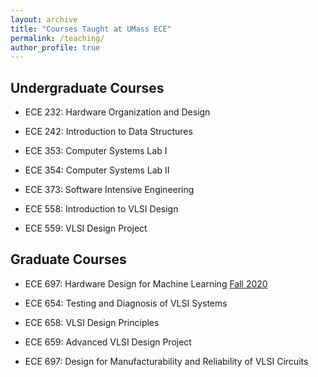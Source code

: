 ```yaml
---
layout: archive
title: "Courses Taught at UMass ECE"
permalink: /teaching/
author_profile: true
---
```


## Undergraduate Courses

- ECE 232:	Hardware Organization and Design

- ECE 242:	Introduction to Data Structures

- ECE 353:	Computer Systems Lab I

- ECE 354:	Computer Systems Lab II

- ECE 373:	Software Intensive Engineering

- ECE 558:	Introduction to VLSI Design

- ECE 559:	VLSI Design Project


## Graduate Courses

- ECE 697:	Hardware Design for Machine Learning [Fall 2020](www.ecs.umass.edu/ece697ls)

- ECE 654:	Testing and Diagnosis of VLSI Systems 

- ECE 658:	VLSI Design Principles

- ECE 659:	Advanced VLSI Design Project	

- ECE 697:	Design for Manufacturability and Reliability of VLSI Circuits

